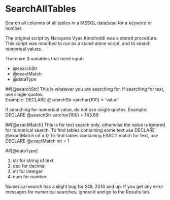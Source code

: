 # SearchAllTables
Search all columns of all tables in a MSSQL database for a keyword or number.

The original script by Narayana Vyas Kondreddi was a stored procedure.
This script was modified to run as a stand-alone script, and to search numerical values.

There are 3 variables that need input:

- @searchStr
- @exactMatch
- @dataType

##[@searchStr]
This is whatever you are searching for.  If searching for text, use single quotes.  
Example: DECLARE @searchStr varchar(100) = 'value'

If searching for numerical value, do not use single quotes.
Example: DECLARE @searchStr varchar(100) = 143.69

##[@exactMatch]
This is for text search only, otherwise the value is ignored for numerical search.
To find tables containing some text use DECLARE @exactMatch int = 0
To find tables containing EXACT match for text, use DECLARE @exactMatch int = 1


##[@dataType]
1. str for string of text
2. dec for decimal
3. int for interger
4. num for number

Numerical search has a slight bug for SQL 2014 and up.  If you get any error messages for numerical searches, ignore it and go to the Results tab.